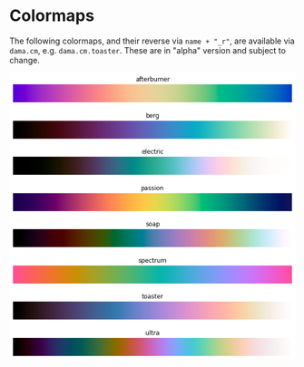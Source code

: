 # Colormaps

The following colormaps, and their reverse via `name + "_r"`, are available via `dama.cm`, e.g. `dama.cm.toaster`.
These are in "alpha" version and subject to change.


    
![png](README_files/README_3_0.png)
    

